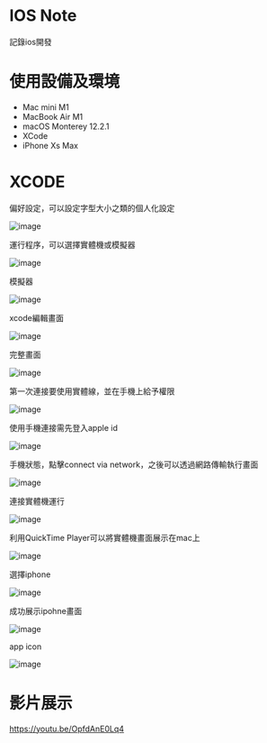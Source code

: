 # IOS Note

記錄ios開發
# 使用設備及環境

- Mac mini M1
- MacBook Air M1
- macOS Monterey 12.2.1
- XCode
- iPhone Xs Max

# XCODE

偏好設定，可以設定字型大小之類的個人化設定

![image](./images/Xnip2022-04-02_14-00-10.jpg)

運行程序，可以選擇實體機或模擬器

![image](./images/Xnip2022-04-02_14-01-13.jpg)

模擬器

![image](./images/Xnip2022-04-02_14-03-26.jpg)

xcode編輯畫面

![image](./images/Xnip2022-04-02_14-03-34.jpg)

完整畫面

![image](./images/Xnip2022-04-02_14-06-41.jpg)

第一次連接要使用實體線，並在手機上給予權限

![image](./images/S__47964169.jpg)

使用手機連接需先登入apple id

![image](./images/Xnip2022-04-02_14-37-50.jpg)

手機狀態，點擊connect via network，之後可以透過網路傳輸執行畫面

![image](./images/Xnip2022-04-02_14-38-15.jpg)

連接實體機運行

![image](./images/IMG_20220402_140430.jpg)

利用QuickTime Player可以將實體機畫面展示在mac上

![image](./images/Xnip2022-04-02_14-19-05.jpg)

選擇iphone

![image](./images/Xnip2022-04-02_14-19-53.jpg)

成功展示ipohne畫面

![image](./images/Xnip2022-04-02_14-18-45.jpg)

app icon

![image](./images/Xnip2022-04-02_14-20-55.jpg)

# 影片展示

https://youtu.be/OpfdAnE0Lq4